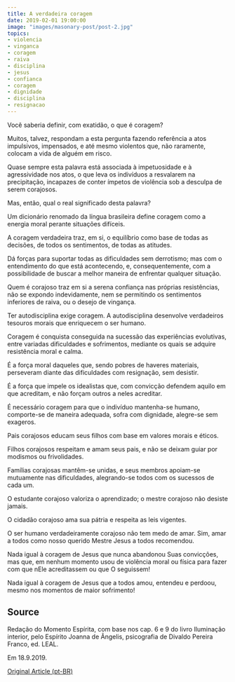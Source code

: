```yaml
---
title: A verdadeira coragem
date: 2019-02-01 19:00:00
image: "images/masonary-post/post-2.jpg"
topics: 
- violencia
- vinganca
- coragem
- raiva
- disciplina
- jesus
- confianca
- coragem
- dignidade
- disciplina
- resignacao
---
```


Você saberia definir, com exatidão, o que é coragem?

Muitos, talvez, respondam a esta pergunta fazendo referência a atos impulsivos,
impensados, e até mesmo violentos que, não raramente, colocam a vida de alguém
em risco.

Quase sempre esta palavra está associada à impetuosidade e à agressividade nos
atos, o que leva os indivíduos a resvalarem na precipitação, incapazes de
conter ímpetos de violência sob a desculpa de serem corajosos.   

Mas, então, qual o real significado desta palavra?

Um dicionário renomado da língua brasileira define coragem como a energia moral
perante situações difíceis.

A coragem verdadeira traz, em si, o equilíbrio como base de todas as decisões,
de todos os sentimentos, de todas as atitudes.

Dá forças para suportar todas as dificuldades sem derrotismo; mas com o
entendimento do que está acontecendo, e, consequentemente, com a possibilidade
de buscar a melhor maneira de enfrentar qualquer situação.

Quem é corajoso traz em si a serena confiança nas próprias resistências, não se
expondo indevidamente, nem se permitindo os sentimentos inferiores de raiva, ou
o desejo de vingança.

Ter autodisciplina exige coragem. A autodisciplina desenvolve verdadeiros
tesouros morais que enriquecem o ser humano.

Coragem é conquista conseguida na sucessão das experiências evolutivas, entre
variadas dificuldades e sofrimentos, mediante os quais se adquire resistência
moral e calma.

É a força moral daqueles que, sendo pobres de haveres materiais, perseveram
diante das dificuldades com resignação, sem desistir.

É a força que impele os idealistas que, com convicção defendem aquilo em que
acreditam, e não forçam outros a neles acreditar.

É necessário coragem para que o indivíduo mantenha-se humano, comporte-se de
maneira adequada, sofra com dignidade, alegre-se sem exageros.

Pais corajosos educam seus filhos com base em valores morais e éticos.

Filhos corajosos respeitam e amam seus pais, e não se deixam guiar por modismos
ou frivolidades.

Famílias corajosas mantêm-se unidas, e seus membros apoiam-se mutuamente nas
dificuldades, alegrando-se todos com os sucessos de cada um.

O estudante corajoso valoriza o aprendizado; o mestre corajoso não desiste
jamais.

O cidadão corajoso ama sua pátria e respeita as leis vigentes.

O ser humano verdadeiramente corajoso não tem medo de amar. Sim, amar a todos
como nosso querido Mestre Jesus a todos recomendou.

Nada igual à coragem de Jesus que nunca abandonou Suas convicções, mas que, em
nenhum momento usou de violência moral ou física para fazer com que nEle
acreditassem ou que O seguissem!

Nada igual à coragem de Jesus que a todos amou, entendeu e perdoou, mesmo nos
momentos de maior sofrimento!


## Source
Redação do Momento Espírita, com base nos cap. 6 e 9 do livro
Iluminação interior, pelo Espírito Joanna de Ângelis, psicografia
de Divaldo Pereira Franco, ed. LEAL.

Em 18.9.2019.

[Original Article (pt-BR)](http://momento.com.br/pt/ler_texto.php?id=2298)
